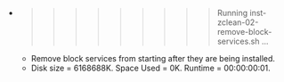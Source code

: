 * >>>>>>>>> Running inst-zclean-02-remove-block-services.sh ...
  * Remove block services from starting after they are being installed.
  * Disk size = 6168688K. Space Used = 0K. Runtime = 00:00:00:01.
